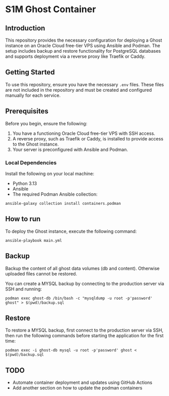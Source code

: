 # S1M Ghost Container

## Introduction

This repository provides the necessary configuration for deploying a Ghost instance on an Oracle Cloud free-tier VPS using Ansible and Podman. The setup includes backup and restore functionality for PostgreSQL databases and supports deployment via a reverse proxy like Traefik or Caddy.

## Getting Started

To use this repository, ensure you have the necessary `.env` files. These files are not included in the repository and must be created and configured manually for each service.

## Prerequisites

Before you begin, ensure the following:

1. You have a functioning Oracle Cloud free-tier VPS with SSH access.
2. A reverse proxy, such as Traefik or Caddy, is installed to provide access to the Ghost instance.
3. Your server is preconfigured with Ansible and Podman.

### Local Dependencies

Install the following on your local machine:

- Python 3.13
- Ansible
- The required Podman Ansible collection:

`ansible-galaxy collection install containers.podman`

## How to run

To deploy the Ghost instance, execute the following command:

`ansible-playbook main.yml`

## Backup

Backup the content of all ghost data volumes (db and content). Otherwise uploaded files cannot be restored.

You can create a MYSQL backup by connecting to the production server via SSH and running:

`podman exec ghost-db /bin/bash -c "mysqldump -u root -p'password' ghost" > $(pwd)/backup.sql`

## Restore

To restore a MYSQL backup, first connect to the production server via SSH, then run the following commands before starting the application for the first time:

`podman exec -i ghost-db mysql -u root -p'password' ghost < $(pwd)/backup.sql`

## TODO

- Automate container deployment and updates using GitHub Actions
- Add another section on how to update the podman containers
